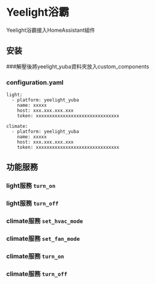 # Yeelight浴霸


Yeelight浴霸接入HomeAssistant組件


## 安装




###解壓後將yeelight_yuba資料夾放入custom_components

### configuration.yaml
```
light:
  - platform: yeelight_yuba
    name: xxxxx
    host: xxx.xxx.xxx.xxx
    token: xxxxxxxxxxxxxxxxxxxxxxxxxxxxxxx
    
climate:
  - platform: yeelight_yuba
    name: xxxxx
    host: xxx.xxx.xxx.xxx
    token: xxxxxxxxxxxxxxxxxxxxxxxxxxxxxxx
```





## 功能服務

### light服務  `turn_on`

### light服務  `turn_off`

### climate服務  `set_hvac_mode`

### climate服務  `set_fan_mode`

### climate服務  `turn_on`

### climate服務  `turn_off`

